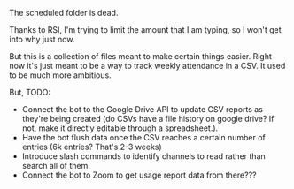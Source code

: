 The scheduled folder is dead.

Thanks to RSI, I'm trying to limit the amount that I am typing, so I won't get into why just now.

But this is a collection of files meant to make certain things easier. Right now it's just meant to be a way to track weekly attendance in a CSV. It used to be much more ambitious.

But, TODO:
- Connect the bot to the Google Drive API to update CSV reports as they're being created (do CSVs have a file history on google drive? If not, make it directly editable through a spreadsheet.).
- Have the bot flush data once the CSV reaches a certain number of entries (6k entries? That's 2-3 weeks)
- Introduce slash commands to identify channels to read rather than search all of them.
- Connect the bot to Zoom to get usage report data from there???